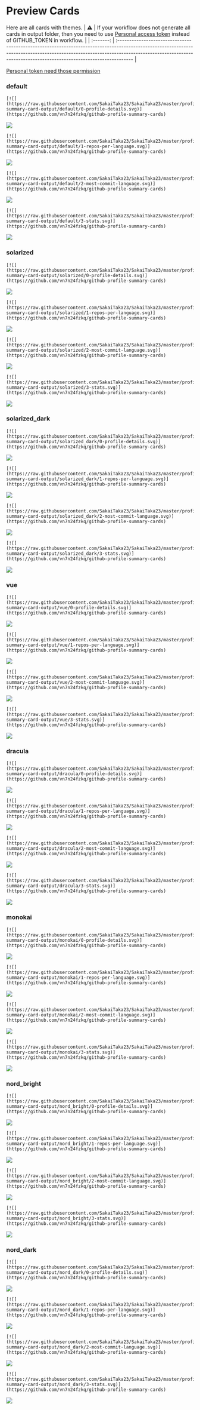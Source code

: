 
# Preview Cards

Here are all cards with themes.
| :warning: | If your workflow does not generate all cards in output folder, then you need to use [Personal access token](https://docs.github.com/en/actions/configuring-and-managing-workflows/creating-and-storing-encrypted-secrets) instead of GITHUB_TOKEN in workflow. |
| :-------: | :------------------------------------------------------------------------------------------------------------------------------------------------------------------------------------------------------------------------------------------------ |

[Personal token need those permission](https://github.com/vn7n24fzkq/github-profile-summary-cards/wiki/Personal-access-token-permissions)


### default


```
[![](https://raw.githubusercontent.com/SakaiTaka23/SakaiTaka23/master/profile-summary-card-output/default/0-profile-details.svg)](https://github.com/vn7n24fzkq/github-profile-summary-cards)
```
![](https://raw.githubusercontent.com/SakaiTaka23/SakaiTaka23/master/profile-summary-card-output/default/0-profile-details.svg)


```
[![](https://raw.githubusercontent.com/SakaiTaka23/SakaiTaka23/master/profile-summary-card-output/default/1-repos-per-language.svg)](https://github.com/vn7n24fzkq/github-profile-summary-cards)
```
![](https://raw.githubusercontent.com/SakaiTaka23/SakaiTaka23/master/profile-summary-card-output/default/1-repos-per-language.svg)


```
[![](https://raw.githubusercontent.com/SakaiTaka23/SakaiTaka23/master/profile-summary-card-output/default/2-most-commit-language.svg)](https://github.com/vn7n24fzkq/github-profile-summary-cards)
```
![](https://raw.githubusercontent.com/SakaiTaka23/SakaiTaka23/master/profile-summary-card-output/default/2-most-commit-language.svg)


```
[![](https://raw.githubusercontent.com/SakaiTaka23/SakaiTaka23/master/profile-summary-card-output/default/3-stats.svg)](https://github.com/vn7n24fzkq/github-profile-summary-cards)
```
![](https://raw.githubusercontent.com/SakaiTaka23/SakaiTaka23/master/profile-summary-card-output/default/3-stats.svg)


### solarized


```
[![](https://raw.githubusercontent.com/SakaiTaka23/SakaiTaka23/master/profile-summary-card-output/solarized/0-profile-details.svg)](https://github.com/vn7n24fzkq/github-profile-summary-cards)
```
![](https://raw.githubusercontent.com/SakaiTaka23/SakaiTaka23/master/profile-summary-card-output/solarized/0-profile-details.svg)


```
[![](https://raw.githubusercontent.com/SakaiTaka23/SakaiTaka23/master/profile-summary-card-output/solarized/1-repos-per-language.svg)](https://github.com/vn7n24fzkq/github-profile-summary-cards)
```
![](https://raw.githubusercontent.com/SakaiTaka23/SakaiTaka23/master/profile-summary-card-output/solarized/1-repos-per-language.svg)


```
[![](https://raw.githubusercontent.com/SakaiTaka23/SakaiTaka23/master/profile-summary-card-output/solarized/2-most-commit-language.svg)](https://github.com/vn7n24fzkq/github-profile-summary-cards)
```
![](https://raw.githubusercontent.com/SakaiTaka23/SakaiTaka23/master/profile-summary-card-output/solarized/2-most-commit-language.svg)


```
[![](https://raw.githubusercontent.com/SakaiTaka23/SakaiTaka23/master/profile-summary-card-output/solarized/3-stats.svg)](https://github.com/vn7n24fzkq/github-profile-summary-cards)
```
![](https://raw.githubusercontent.com/SakaiTaka23/SakaiTaka23/master/profile-summary-card-output/solarized/3-stats.svg)


### solarized_dark


```
[![](https://raw.githubusercontent.com/SakaiTaka23/SakaiTaka23/master/profile-summary-card-output/solarized_dark/0-profile-details.svg)](https://github.com/vn7n24fzkq/github-profile-summary-cards)
```
![](https://raw.githubusercontent.com/SakaiTaka23/SakaiTaka23/master/profile-summary-card-output/solarized_dark/0-profile-details.svg)


```
[![](https://raw.githubusercontent.com/SakaiTaka23/SakaiTaka23/master/profile-summary-card-output/solarized_dark/1-repos-per-language.svg)](https://github.com/vn7n24fzkq/github-profile-summary-cards)
```
![](https://raw.githubusercontent.com/SakaiTaka23/SakaiTaka23/master/profile-summary-card-output/solarized_dark/1-repos-per-language.svg)


```
[![](https://raw.githubusercontent.com/SakaiTaka23/SakaiTaka23/master/profile-summary-card-output/solarized_dark/2-most-commit-language.svg)](https://github.com/vn7n24fzkq/github-profile-summary-cards)
```
![](https://raw.githubusercontent.com/SakaiTaka23/SakaiTaka23/master/profile-summary-card-output/solarized_dark/2-most-commit-language.svg)


```
[![](https://raw.githubusercontent.com/SakaiTaka23/SakaiTaka23/master/profile-summary-card-output/solarized_dark/3-stats.svg)](https://github.com/vn7n24fzkq/github-profile-summary-cards)
```
![](https://raw.githubusercontent.com/SakaiTaka23/SakaiTaka23/master/profile-summary-card-output/solarized_dark/3-stats.svg)


### vue


```
[![](https://raw.githubusercontent.com/SakaiTaka23/SakaiTaka23/master/profile-summary-card-output/vue/0-profile-details.svg)](https://github.com/vn7n24fzkq/github-profile-summary-cards)
```
![](https://raw.githubusercontent.com/SakaiTaka23/SakaiTaka23/master/profile-summary-card-output/vue/0-profile-details.svg)


```
[![](https://raw.githubusercontent.com/SakaiTaka23/SakaiTaka23/master/profile-summary-card-output/vue/1-repos-per-language.svg)](https://github.com/vn7n24fzkq/github-profile-summary-cards)
```
![](https://raw.githubusercontent.com/SakaiTaka23/SakaiTaka23/master/profile-summary-card-output/vue/1-repos-per-language.svg)


```
[![](https://raw.githubusercontent.com/SakaiTaka23/SakaiTaka23/master/profile-summary-card-output/vue/2-most-commit-language.svg)](https://github.com/vn7n24fzkq/github-profile-summary-cards)
```
![](https://raw.githubusercontent.com/SakaiTaka23/SakaiTaka23/master/profile-summary-card-output/vue/2-most-commit-language.svg)


```
[![](https://raw.githubusercontent.com/SakaiTaka23/SakaiTaka23/master/profile-summary-card-output/vue/3-stats.svg)](https://github.com/vn7n24fzkq/github-profile-summary-cards)
```
![](https://raw.githubusercontent.com/SakaiTaka23/SakaiTaka23/master/profile-summary-card-output/vue/3-stats.svg)


### dracula


```
[![](https://raw.githubusercontent.com/SakaiTaka23/SakaiTaka23/master/profile-summary-card-output/dracula/0-profile-details.svg)](https://github.com/vn7n24fzkq/github-profile-summary-cards)
```
![](https://raw.githubusercontent.com/SakaiTaka23/SakaiTaka23/master/profile-summary-card-output/dracula/0-profile-details.svg)


```
[![](https://raw.githubusercontent.com/SakaiTaka23/SakaiTaka23/master/profile-summary-card-output/dracula/1-repos-per-language.svg)](https://github.com/vn7n24fzkq/github-profile-summary-cards)
```
![](https://raw.githubusercontent.com/SakaiTaka23/SakaiTaka23/master/profile-summary-card-output/dracula/1-repos-per-language.svg)


```
[![](https://raw.githubusercontent.com/SakaiTaka23/SakaiTaka23/master/profile-summary-card-output/dracula/2-most-commit-language.svg)](https://github.com/vn7n24fzkq/github-profile-summary-cards)
```
![](https://raw.githubusercontent.com/SakaiTaka23/SakaiTaka23/master/profile-summary-card-output/dracula/2-most-commit-language.svg)


```
[![](https://raw.githubusercontent.com/SakaiTaka23/SakaiTaka23/master/profile-summary-card-output/dracula/3-stats.svg)](https://github.com/vn7n24fzkq/github-profile-summary-cards)
```
![](https://raw.githubusercontent.com/SakaiTaka23/SakaiTaka23/master/profile-summary-card-output/dracula/3-stats.svg)


### monokai


```
[![](https://raw.githubusercontent.com/SakaiTaka23/SakaiTaka23/master/profile-summary-card-output/monokai/0-profile-details.svg)](https://github.com/vn7n24fzkq/github-profile-summary-cards)
```
![](https://raw.githubusercontent.com/SakaiTaka23/SakaiTaka23/master/profile-summary-card-output/monokai/0-profile-details.svg)


```
[![](https://raw.githubusercontent.com/SakaiTaka23/SakaiTaka23/master/profile-summary-card-output/monokai/1-repos-per-language.svg)](https://github.com/vn7n24fzkq/github-profile-summary-cards)
```
![](https://raw.githubusercontent.com/SakaiTaka23/SakaiTaka23/master/profile-summary-card-output/monokai/1-repos-per-language.svg)


```
[![](https://raw.githubusercontent.com/SakaiTaka23/SakaiTaka23/master/profile-summary-card-output/monokai/2-most-commit-language.svg)](https://github.com/vn7n24fzkq/github-profile-summary-cards)
```
![](https://raw.githubusercontent.com/SakaiTaka23/SakaiTaka23/master/profile-summary-card-output/monokai/2-most-commit-language.svg)


```
[![](https://raw.githubusercontent.com/SakaiTaka23/SakaiTaka23/master/profile-summary-card-output/monokai/3-stats.svg)](https://github.com/vn7n24fzkq/github-profile-summary-cards)
```
![](https://raw.githubusercontent.com/SakaiTaka23/SakaiTaka23/master/profile-summary-card-output/monokai/3-stats.svg)


### nord_bright


```
[![](https://raw.githubusercontent.com/SakaiTaka23/SakaiTaka23/master/profile-summary-card-output/nord_bright/0-profile-details.svg)](https://github.com/vn7n24fzkq/github-profile-summary-cards)
```
![](https://raw.githubusercontent.com/SakaiTaka23/SakaiTaka23/master/profile-summary-card-output/nord_bright/0-profile-details.svg)


```
[![](https://raw.githubusercontent.com/SakaiTaka23/SakaiTaka23/master/profile-summary-card-output/nord_bright/1-repos-per-language.svg)](https://github.com/vn7n24fzkq/github-profile-summary-cards)
```
![](https://raw.githubusercontent.com/SakaiTaka23/SakaiTaka23/master/profile-summary-card-output/nord_bright/1-repos-per-language.svg)


```
[![](https://raw.githubusercontent.com/SakaiTaka23/SakaiTaka23/master/profile-summary-card-output/nord_bright/2-most-commit-language.svg)](https://github.com/vn7n24fzkq/github-profile-summary-cards)
```
![](https://raw.githubusercontent.com/SakaiTaka23/SakaiTaka23/master/profile-summary-card-output/nord_bright/2-most-commit-language.svg)


```
[![](https://raw.githubusercontent.com/SakaiTaka23/SakaiTaka23/master/profile-summary-card-output/nord_bright/3-stats.svg)](https://github.com/vn7n24fzkq/github-profile-summary-cards)
```
![](https://raw.githubusercontent.com/SakaiTaka23/SakaiTaka23/master/profile-summary-card-output/nord_bright/3-stats.svg)


### nord_dark


```
[![](https://raw.githubusercontent.com/SakaiTaka23/SakaiTaka23/master/profile-summary-card-output/nord_dark/0-profile-details.svg)](https://github.com/vn7n24fzkq/github-profile-summary-cards)
```
![](https://raw.githubusercontent.com/SakaiTaka23/SakaiTaka23/master/profile-summary-card-output/nord_dark/0-profile-details.svg)


```
[![](https://raw.githubusercontent.com/SakaiTaka23/SakaiTaka23/master/profile-summary-card-output/nord_dark/1-repos-per-language.svg)](https://github.com/vn7n24fzkq/github-profile-summary-cards)
```
![](https://raw.githubusercontent.com/SakaiTaka23/SakaiTaka23/master/profile-summary-card-output/nord_dark/1-repos-per-language.svg)


```
[![](https://raw.githubusercontent.com/SakaiTaka23/SakaiTaka23/master/profile-summary-card-output/nord_dark/2-most-commit-language.svg)](https://github.com/vn7n24fzkq/github-profile-summary-cards)
```
![](https://raw.githubusercontent.com/SakaiTaka23/SakaiTaka23/master/profile-summary-card-output/nord_dark/2-most-commit-language.svg)


```
[![](https://raw.githubusercontent.com/SakaiTaka23/SakaiTaka23/master/profile-summary-card-output/nord_dark/3-stats.svg)](https://github.com/vn7n24fzkq/github-profile-summary-cards)
```
![](https://raw.githubusercontent.com/SakaiTaka23/SakaiTaka23/master/profile-summary-card-output/nord_dark/3-stats.svg)

